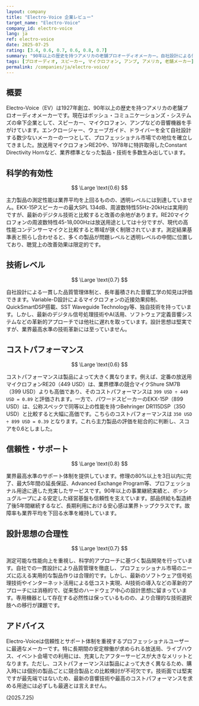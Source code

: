 ```yaml
---
layout: company
title: "Electro-Voice 企業レビュー"
target_name: "Electro-Voice"
company_id: electro-voice
lang: ja
ref: electro-voice
date: 2025-07-25
rating: [3.4, 0.6, 0.7, 0.6, 0.8, 0.7]
summary: "90年以上の歴史を持つアメリカの老舗プロオーディオメーカー。自社設計による信頼性の高い製品と充実したサポート体制が特徴だが、コストパフォーマンスは製品により異なり、最新技術への対応でも課題が見られる。"
tags: [プロオーディオ, スピーカー, マイクロフォン, アンプ, アメリカ, 老舗メーカー]
permalink: /companies/ja/electro-voice/
---
```


## 概要

Electro-Voice（EV）は1927年創立、90年以上の歴史を持つアメリカの老舗プロオーディオメーカーです。現在はボッシュ・コミュニケーションズ・システムズの傘下企業として、スピーカー、マイクロフォン、アンプなどの音響機器を手がけています。エンクロージャー、ウェーブガイド、ドライバーを全て自社設計する数少ないメーカーの一つとして、プロフェッショナル市場での地位を確立してきました。放送用マイクロフォンRE20や、1978年に特許取得したConstant Directivity Hornなど、業界標準となった製品・技術を多数生み出しています。

## 科学的有効性

$$ \Large \text{0.6} $$

主力製品の測定性能は業界平均を上回るものの、透明レベルには到達していません。EKX-15Pスピーカーの最大SPL 134dB、周波数特性55Hz-20kHzは実用的ですが、最新のデジタル技術と比較すると改善の余地があります。RE20マイクロフォンの周波数特性45-18,000Hzは放送用途としては十分ですが、現代の高性能コンデンサーマイクと比較すると帯域が狭く制限されています。測定結果基準表と照らし合わせると、多くの製品が問題レベルと透明レベルの中間に位置しており、聴覚上の改善効果は限定的です。

## 技術レベル

$$ \Large \text{0.7} $$

自社設計による一貫した品質管理体制と、長年蓄積された音響工学の知見は評価できます。Variable-D設計によるマイクロフォンの近接効果抑制、QuickSmartDSP搭載、SST Waveguide Technology等、独自技術を持っています。しかし、最新のデジタル信号処理技術やAI活用、ソフトウェア定義音響システムなどの革新的アプローチでは他社に遅れを取っています。設計思想は堅実ですが、業界最高水準の技術革新には至っていません。

## コストパフォーマンス

$$ \Large \text{0.6} $$

コストパフォーマンスは製品によって大きく異なります。例えば、定番の放送用マイクロフォンRE20（449 USD）は、業界標準の競合マイクShure SM7B（399 USD）よりも高価であり、そのコストパフォーマンスは `399 USD ÷ 449 USD = 0.89` と評価されます。一方で、パワードスピーカーのEKX-15P（899 USD）は、公称スペックで同等以上の性能を持つBehringer DR115DSP（350 USD）と比較すると大幅に高価です。こちらのコストパフォーマンスは `350 USD ÷ 899 USD = 0.39` となります。これら主力製品の評価を総合的に判断し、スコアを0.6としました。

## 信頼性・サポート

$$ \Large \text{0.8} $$

業界最高水準のサポート体制を提供しています。修理の80%以上を3日以内に完了、最大5年間の延長保証、Advanced Exchange Program等、プロフェッショナル用途に適した充実したサービスです。90年以上の事業継続実績と、ボッシュグループによる安定した経営基盤も信頼性を支えています。部品供給も製造終了後5年間継続するなど、長期利用における安心感は業界トップクラスです。故障率も業界平均を下回る水準を維持しています。

## 設計思想の合理性

$$ \Large \text{0.7} $$

測定可能な性能向上を重視し、科学的アプローチに基づく製品開発を行っています。自社での一貫設計により品質管理を徹底し、プロフェッショナル市場のニーズに応える実用的な製品作りは合理的です。しかし、最新のソフトウェア信号処理技術やインターネット活用による低コスト実現、AI技術の導入などの革新的アプローチには消極的で、従来型のハードウェア中心の設計思想に留まっています。専用機器として存在する必然性は保っているものの、より合理的な技術選択肢への移行が課題です。

## アドバイス

Electro-Voiceは信頼性とサポート体制を重視するプロフェッショナルユーザーに最適なメーカーです。特に長期間の安定稼働が求められる放送局、ライブハウス、イベント会場での利用には、充実したアフターサービスが大きなメリットとなります。ただし、コストパフォーマンスは製品によって大きく異なるため、購入時には個別の製品ごとに競合製品との比較検討が不可欠です。技術面では堅実ですが最先端ではないため、最新の音響技術や最高のコストパフォーマンスを求める用途には必ずしも最適とは言えません。

(2025.7.25)
